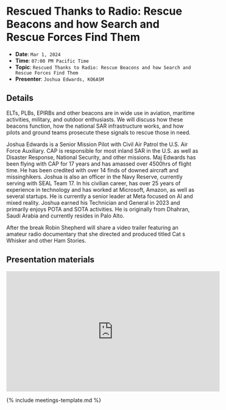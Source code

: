 # Rescued Thanks to Radio: Rescue Beacons and how Search and Rescue Forces Find Them

* **Date**: `Mar 1, 2024`
* **Time**: `07:00 PM Pacific Time`
* **Topic**: `Rescued Thanks to Radio: Rescue Beacons and how Search and Rescue Forces Find Them`
* **Presenter**: `Joshua Edwards, KO6ASM`

## Details

ELTs, PLBs, EPIRBs and other beacons are in wide use in aviation, maritime activities, military, and outdoor enthusiasts. We will discuss how these beacons function, how the national SAR infrastructure works, and how pilots and ground teams prosecute these signals to rescue those in need.
 
Joshua Edwards is a Senior Mission Pilot with Civil Air Patrol     the U.S. Air Force Auxiliary.   CAP is responsible for most inland SAR in the U.S. as well as Disaster Response, National Security, and other missions.   Maj Edwards has been flying with CAP for 17 years and has amassed over 4500hrs of flight time. He has been credited with over 14 finds of downed aircraft and missinghikers.   Joshua is also an officer in the Navy Reserve, currently serving with SEAL Team 17.  In his civilian career, has over 25 years of experience in technology and has worked at Microsoft, Amazon, as well as several startups. He is currently a senior leader at Meta focused on AI and mixed reality.  Joshua earned his Technician and General in 2023 and primarily enjoys POTA and SOTA activities.   He is originally from Dhahran, Saudi Arabia and currently resides in Palo Alto. 

After the break Robin Shepherd will share a video trailer featuring an amateur radio documentary that she directed and produced titled Cat   s Whisker and other Ham Stories.

## Presentation materials

<iframe width="560" height="315" src="https://www.youtube.com/embed/BXpDWbrHUis?si=pGqOy3UuHZsI3dXo" title="YouTube video player" frameborder="0" allow="accelerometer; autoplay; clipboard-write; encrypted-media; gyroscope; picture-in-picture; web-share" referrerpolicy="strict-origin-when-cross-origin" allowfullscreen></iframe>

{% include meetings-template.md %}

